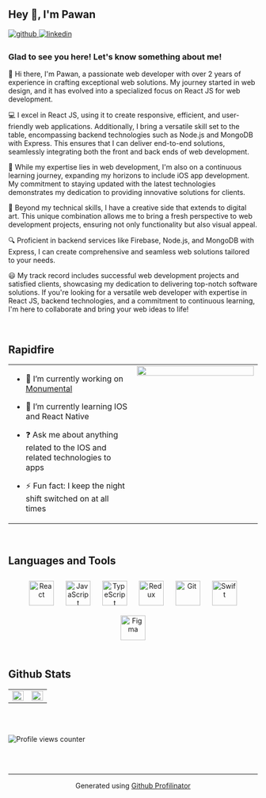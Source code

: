 ## Hey 👋, I'm Pawan  
  

<a href="https://github.com/bypawan" target="_blank">
<img src=https://img.shields.io/badge/github-%2324292e.svg?&style=for-the-badge&logo=github&logoColor=white alt=github style="margin-bottom: 5px;" />
</a>
<a href="https://in.linkedin.com/in/bypawan" target="_blank">
<img src=https://img.shields.io/badge/linkedin-%231E77B5.svg?&style=for-the-badge&logo=linkedin&logoColor=white alt=linkedin style="margin-bottom: 5px;" />
</a>  
  



### Glad to see you here! Let's know something about me!  
👋 Hi there, I'm Pawan, a passionate web developer with over 2 years of experience in crafting exceptional web solutions. My journey started in web design, and it has evolved into a specialized focus on React JS for web development.

💻 I excel in React JS, using it to create responsive, efficient, and user-friendly web applications. Additionally, I bring a versatile skill set to the table, encompassing backend technologies such as Node.js and MongoDB with Express. This ensures that I can deliver end-to-end solutions, seamlessly integrating both the front and back ends of web development.

🚀 While my expertise lies in web development, I'm also on a continuous learning journey, expanding my horizons to include iOS app development. My commitment to staying updated with the latest technologies demonstrates my dedication to providing innovative solutions for clients.

🎨 Beyond my technical skills, I have a creative side that extends to digital art. This unique combination allows me to bring a fresh perspective to web development projects, ensuring not only functionality but also visual appeal.

🔍 Proficient in backend services like Firebase, Node.js, and MongoDB with Express, I can create comprehensive and seamless web solutions tailored to your needs.

😃 My track record includes successful web development projects and satisfied clients, showcasing my dedication to delivering top-notch software solutions. If you're looking for a versatile web developer with expertise in React JS, backend technologies, and a commitment to continuous learning, I'm here to collaborate and bring your web ideas to life!

<br/>  

## Rapidfire  
<table><tr><td valign="top" width="50%">

- 🔭 I’m currently working on [Monumental](https://github.com/bypawan/monumental)  
  

- 🌱 I’m currently learning IOS and React Native  
  

- ❓ Ask me about anything related to the IOS and related technologies to apps  
  

- ⚡ Fun fact: I keep the night shift switched on at all times   


</td><td valign="top" width="50%">

<div align="center">
<img src="https://cdn.dribbble.com/userupload/4160955/file/original-35a259c6d19396f4b3e8ce1ed95da5a0.jpg?compress=1&resize=752x" align="center" style="width: 100%" />
</div>  


</td></tr></table>  

<br/>  


## Languages and Tools  
<div align="center">  
<a href="https://reactjs.org/" target="_blank"><img style="margin: 10px" src="https://profilinator.rishav.dev/skills-assets/react-original-wordmark.svg" alt="React" height="50" /></a>  
<a href="https://www.javascript.com/" target="_blank"><img style="margin: 10px" src="https://profilinator.rishav.dev/skills-assets/javascript-original.svg" alt="JavaScript" height="50" /></a>  
<a href="https://www.typescriptlang.org/" target="_blank"><img style="margin: 10px" src="https://profilinator.rishav.dev/skills-assets/typescript-original.svg" alt="TypeScript" height="50" /></a>  
<a href="https://redux.js.org/" target="_blank"><img style="margin: 10px" src="https://profilinator.rishav.dev/skills-assets/redux-original.svg" alt="Redux" height="50" /></a>  
<a href="https://github.com/" target="_blank"><img style="margin: 10px" src="https://profilinator.rishav.dev/skills-assets/git-scm-icon.svg" alt="Git" height="50" /></a>  
<a href="https://developer.apple.com/swift/" target="_blank"><img style="margin: 10px" src="https://profilinator.rishav.dev/skills-assets/swift-original-wordmark.svg" alt="Swift" height="50" /></a>  
<a href="https://www.figma.com/" target="_blank"><img style="margin: 10px" src="https://profilinator.rishav.dev/skills-assets/figma-icon.svg" alt="Figma" height="50" /></a>
</div>  

<br/>  


## Github Stats  
<table><tr><td valign="top" width="50%">

<img src="https://github-readme-stats.vercel.app/api?username=bypawan&show_icons=true&count_private=true&hide_border=true" align="left" style="width: 100%" />

</td><td valign="top" width="50%">

<img src="https://github-readme-stats.vercel.app/api/top-langs/?username=bypawan&hide_border=true&layout=compact" align="left" style="width: 100%" />

</td></tr></table>  

<br/>  

  

<br/>  

![Profile views counter](https://komarev.com/ghpvc/?username=rishavanand&&style=flat-square)  
  

<br/>  


<br />

----
<div align="center">Generated using <a href="https://profilinator.rishav.dev/" target="_blank">Github Profilinator</a></div>
